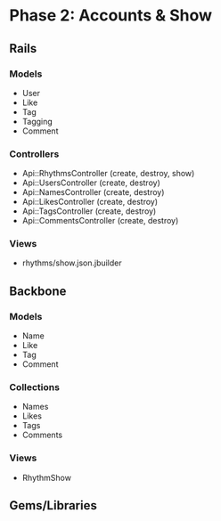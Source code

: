 # Phase 2: Accounts & Show

## Rails
### Models
* User
* Like
* Tag
* Tagging
* Comment

### Controllers
* Api::RhythmsController (create, destroy, show)
* Api::UsersController (create, destroy)
* Api::NamesController (create, destroy)
* Api::LikesController (create, destroy)
* Api::TagsController (create, destroy)
* Api::CommentsController (create, destroy)

### Views
* rhythms/show.json.jbuilder

## Backbone
### Models
* Name
* Like
* Tag
* Comment

### Collections
* Names
* Likes
* Tags
* Comments

### Views
* RhythmShow

## Gems/Libraries
